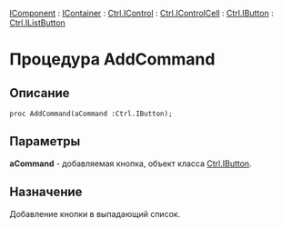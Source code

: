 ﻿---
Link: .Ctrl.IListButton.@AddCommand
---

[IComponent](topic:Com.Custom.ComClasses.IComponent.Default) :
[IContainer](topic:Com.Custom.ComClasses.IContainer.Default) :
[Ctrl.IControl](topic:Com.Custom.ComClasses.Ctrl.IControl.Default) :
[Ctrl.IControlCell](topic:Com.Custom.ComClasses.Ctrl.IControlCell.Default) :
[Ctrl.IButton](topic:Com.Custom.ComClasses.Ctrl.IButton.Default) :
[Ctrl.IListButton](Default)

# Процедура AddCommand

## Описание

    proc AddCommand(aCommand :Ctrl.IButton);

## Параметры

**aCommand** - добавляемая кнопка, объект класса [Ctrl.IButton](topic:.Custom.ComClasses.Ctrl.IButton.Default).

## Назначение

Добавление кнопки в выпадающий список.